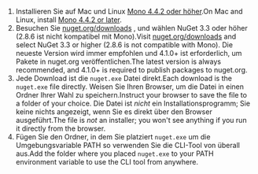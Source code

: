 1. <span data-ttu-id="69627-101">Installieren Sie auf Mac und Linux [Mono 4.4.2 oder höher](http://www.mono-project.com/docs/getting-started/install/).</span><span class="sxs-lookup"><span data-stu-id="69627-101">On Mac and Linux, install [Mono 4.4.2 or later](http://www.mono-project.com/docs/getting-started/install/).</span></span>
2. <span data-ttu-id="69627-102">Besuchen Sie [nuget.org/downloads](https://nuget.org/downloads) , und wählen NuGet 3.3 oder höher (2.8.6 ist nicht kompatibel mit Mono).</span><span class="sxs-lookup"><span data-stu-id="69627-102">Visit [nuget.org/downloads](https://nuget.org/downloads) and select NuGet 3.3 or higher (2.8.6 is not compatible with Mono).</span></span> <span data-ttu-id="69627-103">Die neueste Version wird immer empfohlen und 4.1.0+ ist erforderlich, um Pakete in nuget.org veröffentlichen.</span><span class="sxs-lookup"><span data-stu-id="69627-103">The latest version is always recommended, and 4.1.0+ is required to publish packages to nuget.org.</span></span>
3. <span data-ttu-id="69627-104">Jede Download ist die `nuget.exe` Datei direkt.</span><span class="sxs-lookup"><span data-stu-id="69627-104">Each download is the `nuget.exe` file directly.</span></span> <span data-ttu-id="69627-105">Weisen Sie Ihren Browser, um die Datei in einen Ordner Ihrer Wahl zu speichern.</span><span class="sxs-lookup"><span data-stu-id="69627-105">Instruct your browser to save the file to a folder of your choice.</span></span> <span data-ttu-id="69627-106">Die Datei ist *nicht* ein Installationsprogramm; Sie keine nichts angezeigt, wenn Sie es direkt über den Browser ausgeführt.</span><span class="sxs-lookup"><span data-stu-id="69627-106">The file is *not* an installer; you won't see anything if you run it directly from the browser.</span></span>
4. <span data-ttu-id="69627-107">Fügen Sie den Ordner, in dem Sie platziert `nuget.exe` um die Umgebungsvariable PATH so verwenden Sie die CLI-Tool von überall aus.</span><span class="sxs-lookup"><span data-stu-id="69627-107">Add the folder where you placed `nuget.exe` to your PATH environment variable to use the CLI tool from anywhere.</span></span>